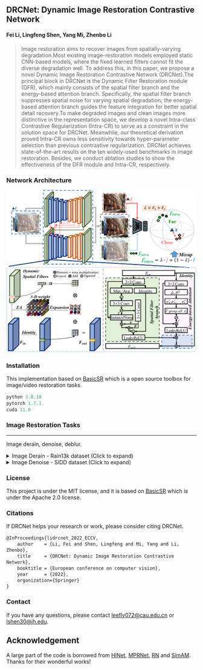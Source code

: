 
DRCNet: Dynamic Image Restoration Contrastive Network
---
#### Fei Li, Lingfeng Shen, Yang Mi, Zhenbo Li
####
> Image restoration aims to recover images from spatially-varying degradation.Most existing image-restoration models employed static CNN-based models, where the fixed learned filters cannot fit the diverse degradation well. To address this, in this paper, we propose a novel Dynamic Image Restoration Contrastive Network (DRCNet).The principal block in DRCNet is the Dynamic Filter Restoration module (DFR), which mainly consists of the spatial filter branch and the energy-based attention branch. Specifically, the spatial filter branch suppresses spatial noise for varying spatial degradation; the energy-based attention branch guides the feature integration for better spatial detail recovery.To make degraded images and clean images more distinctive in the representation space, we develop a novel Intra-class Contrastive Regularization (Intra-CR) to serve as a constraint in the solution space for DRCNet. Meanwhile, our theoretical derivation proved Intra-CR owns less sensitivity towards hyper-parameter selection than previous contrastive regularization. DRCNet achieves state-of-the-art results on the ten widely-used benchmarks in image restoration. Besides, we conduct ablation studies to show the effectiveness of the DFR module and Intra-CR, respectively.



### Network Architecture
<img src="Figures/DRCNet.png" alt="DRCNet" style="zoom:100%;" />



### Installation

This implementation based on [BasicSR](https://github.com/xinntao/BasicSR) which is a open source toolbox for image/video restoration tasks. 

```python
python 3.8.10
pytorch 1.7.1
cuda 11.0
```

### Image Restoration Tasks
---

Image derain, denoise, deblur.


<details> <summary> Image Derain - Rain13k dataset (Click to expand) </summary>

* prepare data

* ```mkdir ./datasets/Rain13k```

* download the [train](https://drive.google.com/drive/folders/1Hnnlc5kI0v9_BtfMytC2LR5VpLAFZtVe?usp=sharing) set and [test](https://drive.google.com/drive/folders/1PDWggNh8ylevFmrjo-JEvlmqsDlWWvZs?usp=sharing) set (refer to [MPRNet](https://github.com/swz30/MPRNet))




* train

    * ```python -m torch.distributed.launch --nproc_per_node=8 --master_port=4321 basicsr/train_rain.py -opt options/train/Rain13k/DRCNet.yml --launcher pytorch```

</details>





<details><summary>Image Denoise - SIDD dataset (Click to expand) </summary>

  
* train

  * ```python -m torch.distributed.launch --nproc_per_node=2 --master_port=1234 basicsr/train.py -opt options/train/GoPro/DRCNet.yml --launcher pytorch```

</details>



### License

This project is under the MIT license, and it is based on [BasicSR](https://github.com/xinntao/BasicSR) which is under the Apache 2.0 license.


### Citations

If DRCNet helps your research or work, please consider citing DRCNet.
```
@InProceedings{lidrcnet_2022_ECCV,
    author    = {Li, Fei and Shen, Lingfeng and Mi, Yang and Li, Zhenbo},
    title     = {DRCNet: Dynamic Image Restoration Contrastive Network},
    booktitle = {European conference on computer vision},
    year      = {2022},
    organization={Springer}
}
```

### Contact
If you have any questions, please contact leefly072@cau.edu.cn or lshen30@jh.edu.


## Acknowledgement
A large part of the code is borrowed from [HINet](https://github.com/megvii-model/HINet), [MPRNet](https://github.com/swz30/MPRNet), [RN](https://github.com/geekyutao/RN) and [SimAM](https://github.com/ZjjConan/SimAM). 
Thanks for their wonderful works!

